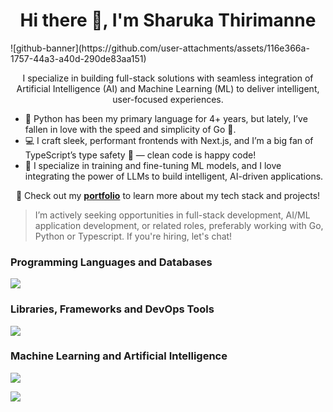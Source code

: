 <div align="center">
<h1>Hi there 👋, I'm Sharuka Thirimanne</h1>
</div>
![github-banner](https://github.com/user-attachments/assets/116e366a-1757-44a3-a40d-290de83aa151)

<p align="center">
  I specialize in building full-stack solutions with seamless integration of Artificial Intelligence (AI) and Machine Learning (ML) to deliver intelligent, user-focused experiences.
</p>

- 🐍 Python has been my primary language for 4+ years, but lately, I’ve fallen in love with the speed and simplicity of Go 🚀.
- 💻 I craft sleek, performant frontends with Next.js, and I’m a big fan of TypeScript’s type safety 🔐 — clean code is happy code!
- 🤖 I specialize in training and fine-tuning ML models, and I love integrating the power of LLMs to build intelligent, AI-driven applications.

<p align="center">
  🚀 Check out my <a href="https://sharukat.vercel.app" target="_blank"><b>portfolio</b></a> to learn more about my tech stack and projects!
</p>

> I’m actively seeking opportunities in full-stack development, AI/ML application development, or related roles, preferably working with Go, Python or Typescript. If you're hiring, let's chat!

### Programming Languages and Databases
<p align="left">
  <a href="https://go-skill-icons.vercel.app/">
    <img
      src="https://go-skill-icons.vercel.app/api/icons?i=golang,python,typescript,java,mongodb,postgresql,redis"
    />
  </a>
</p>

### Libraries, Frameworks and DevOps Tools
<p align="left">
  <a href="https://go-skill-icons.vercel.app/">
    <img
      src="https://go-skill-icons.vercel.app/api/icons?i=git,fastapi,django,flask,nextjs,docker,githubactions"
    />
  </a>
</p>

### Machine Learning and Artificial Intelligence
<p align="left">
  <a href="https://go-skill-icons.vercel.app/">
    <img
      src="https://go-skill-icons.vercel.app/api/icons?i=langchain,pytorch,scikitlearn,pandas,numpy"
    />
  </a>
</p>

![](https://komarev.com/ghpvc/?username=sharukat&color=blueviolet&style=flat)





